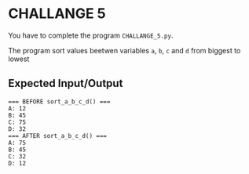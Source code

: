 # CHALLANGE 5

You have to complete the program `CHALLANGE_5.py`.

The program sort values beetwen variables `a`, `b`, `c` and `d` from biggest to lowest

## Expected Input/Output

```
=== BEFORE sort_a_b_c_d() ===
A: 12
B: 45
C: 75
D: 32
=== AFTER sort_a_b_c_d() ===
A: 75
B: 45
C: 32
D: 12
```